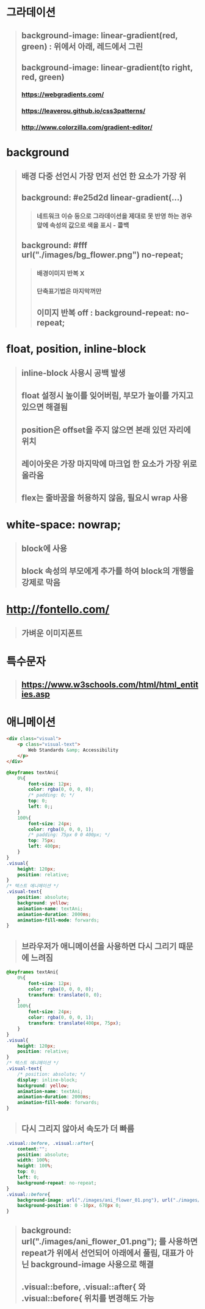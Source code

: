 # 그라데이션
> ## background-image: linear-gradient(red, green) : 위에서 아래, 레드에서 그린
> ## background-image: linear-gradient(to right, red, green)
> ### https://webgradients.com/
> ### https://leaverou.github.io/css3patterns/
> ### http://www.colorzilla.com/gradient-editor/

# background
> ## 배경 다중 선언시 가장 먼저 선언 한 요소가 가장 위
> ## background: #e25d2d linear-gradient(...)
> > ### 네트워크 이슈 등으로 그라데이션을 제대로 못 반영 하는 경우 앞에 속성의 값으로 색을 표시 - 콜백
> ## background: #fff url("./images/bg_flower.png") no-repeat;
> > ### 배경이미지 반복 X
> > ### 단축표기법은 마지막꺼만
> > ## 이미지 반복 off : background-repeat: no-repeat;

# float, position, inline-block
> ## inline-block 사용시 공백 발생
> ## float 설정시 높이를 잊어버림, 부모가 높이를 가지고 있으면 해결됨
> ## position은 offset을 주지 않으면 본래 있던 자리에 위치
> ## 레이아웃은 가장 마지막에 마크업 한 요소가 가장 위로 올라옴
> ## flex는 줄바꿈을 허용하지 않음, 필요시 wrap 사용

# white-space: nowrap;    
> ## block에 사용
> ## block 속성의 부모에게 추가를 하여 block의 개행을 강제로 막음

# http://fontello.com/
> ## 가벼운 이미지폰트

# 특수문자
> ## https://www.w3schools.com/html/html_entities.asp

# 애니메이션
```html
<div class="visual">
    <p class="visual-text">
        Web Standards &amp; Accessibility
    </p>
</div>
```

```css
@keyframes textAni{
    0%{
        font-size: 12px;
        color: rgba(0, 0, 0, 0);
        /* padding: 0; */
        top: 0;
        left: 0;;
    }
    100%{
        font-size: 24px;
        color: rgba(0, 0, 0, 1);
        /* padding: 75px 0 0 400px; */
        top: 75px;
        left: 400px;
    }
}
.visual{    
    height: 120px;      
    position: relative;
}
/* 텍스트 에니메이션 */
.visual-text{
    position: absolute;
    background: yellow;
    animation-name: textAni;
    animation-duration: 2000ms;
    animation-fill-mode: forwards;
}
```
> ## 브라우저가 애니메이션을 사용하면 다시 그리기 때문에 느려짐
```css
@keyframes textAni{
    0%{
        font-size: 12px;
        color: rgba(0, 0, 0, 0);
        transform: translate(0, 0);
    }
    100%{
        font-size: 24px;
        color: rgba(0, 0, 0, 1);
        transform: translate(400px, 75px);
    }
}
.visual{    
    height: 120px;      
    position: relative;
}
/* 텍스트 에니메이션 */
.visual-text{
    /* position: absolute; */
    display: inline-block;
    background: yellow;
    animation-name: textAni;
    animation-duration: 2000ms;
    animation-fill-mode: forwards;
}
```
> ## 다시 그리지 않아서 속도가 더 빠름

```css
.visual::before, .visual::after{
    content:"";
    position: absolute;
    width: 100%;
    height: 100%;
    top: 0;
    left: 0;
    background-repeat: no-repeat;
}
.visual::before{
    background-image: url("./images/ani_flower_01.png"), url("./images/ani_flower_02.png");
    background-position: 0 -10px, 670px 0;    
}
```
> ## background: url("./images/ani_flower_01.png"); 를 사용하면 repeat가 위에서 선언되어 아래에서 풀림, 대표가 아닌 background-image 사용으로 해결
> ## .visual::before, .visual::after{ 와 .visual::before{ 위치를 변경해도 가능
